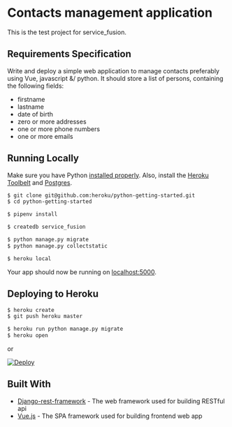 # Contacts management application

This is the test project for service_fusion.

## Requirements Specification

Write and deploy a simple web application to manage contacts preferably
using Vue, javascript &/ python. It should store a list of persons,
containing the following fields:

- firstname
- lastname
- date of birth
- zero or more addresses
- one or more phone numbers
- one or more emails

## Running Locally

Make sure you have Python [installed properly](http://install.python-guide.org).  Also, install the [Heroku Toolbelt](https://toolbelt.heroku.com/) and [Postgres](https://devcenter.heroku.com/articles/heroku-postgresql#local-setup).

```sh
$ git clone git@github.com:heroku/python-getting-started.git
$ cd python-getting-started

$ pipenv install

$ createdb service_fusion

$ python manage.py migrate
$ python manage.py collectstatic

$ heroku local
```

Your app should now be running on [localhost:5000](http://localhost:5000/).

## Deploying to Heroku

```sh
$ heroku create
$ git push heroku master

$ heroku run python manage.py migrate
$ heroku open
```
or

[![Deploy](https://www.herokucdn.com/deploy/button.png)](https://heroku.com/deploy)

## Built With

* [Django-rest-framework](http://www.django-rest-framework.org/) - The web framework used for building RESTful api
* [Vue.js](https://vuejs.org/) - The SPA framework used for building frontend web app
